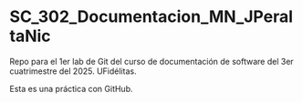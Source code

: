 # SC_302_Documentacion_MN_JPeraltaNic
Repo para el 1er lab de Git del curso de documentación de software del 3er cuatrimestre del 2025. UFidélitas.

Esta es una práctica con GitHub.

